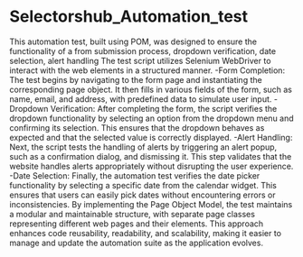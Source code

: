 # Selectorshub_Automation_test
This automation test, built using POM, was designed to ensure the functionality of a from submission process, dropdown verification, date selection, alert handling
The test script utilizes Selenium WebDriver to interact with the web elements in a structured manner.
-Form Completion: The test begins by navigating to the form page and instantiating the corresponding page object. It then fills in various fields of the form, such as name, email, and address, with predefined data to simulate user input.
-Dropdown Verification: After completing the form, the script verifies the dropdown functionality by selecting an option from the dropdown menu and confirming its selection. This ensures that the dropdown behaves as expected and that the selected value is correctly displayed.
-Alert Handling: Next, the script tests the handling of alerts by triggering an alert popup, such as a confirmation dialog, and dismissing it. This step validates that the website handles alerts appropriately without disrupting the user experience.
-Date Selection: Finally, the automation test verifies the date picker functionality by selecting a specific date from the calendar widget. This ensures that users can easily pick dates without encountering errors or inconsistencies.
By implementing the Page Object Model, the test maintains a modular and maintainable structure, with separate page classes representing different web pages and their elements. This approach enhances code reusability, readability, and scalability, making it easier to manage and update the automation suite as the application evolves.
